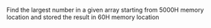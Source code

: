 Find the largest number in a given array starting from 5000H memory location and stored the result in 60H memory location

